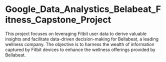 # Google_Data_Analystics_Belabeat_Fitness_Capstone_Project
This project focuses on leveraging Fitbit user data to derive valuable insights and facilitate data-driven decision-making for Bellabeat, a leading wellness company. The objective is to harness the wealth of information captured by Fitbit devices to enhance the wellness offerings provided by Bellabeat.
